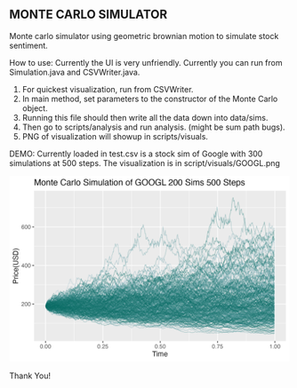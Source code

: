 ## MONTE CARLO SIMULATOR
Monte carlo simulator using geometric brownian motion to simulate stock sentiment.

How to use:
Currently the UI is very unfriendly. Currently you can run from Simulation.java and CSVWriter.java.
1. For quickest visualization, run from CSVWriter.
2. In main method, set parameters to the constructor of the Monte Carlo object.
3. Running this file should then write all the data down into data/sims.
4. Then go to scripts/analysis and run analysis. (might be sum path bugs).
5. PNG of visualization will showup in scripts/visuals.

DEMO: Currently loaded in test.csv is a stock sim of Google with 300 simulations at 500 steps. The visualization is in script/visuals/GOOGL.png

![My Image](scripts/visuals/GOOGL.png)

Thank You!

